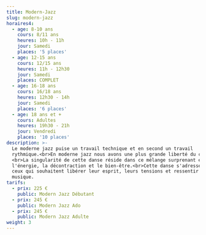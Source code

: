 ```yaml
---
title: Modern-Jazz
slug: modern-jazz
horaires4:
  - age: 8-10 ans
    cours: 8/11 ans
    heures: 10h - 11h
    jour: Samedi
    places: '5 places'
  - age: 12-15 ans
    cours: 12/15 ans
    heures: 11h - 12h30
    jour: Samedi
    places: COMPLET
  - age: 16-18 ans
    cours: 16/18 ans
    heures: 12h30 - 14h
    jour: Samedi
    places: '6 places'
  - age: 18 ans et +
    cours: Adultes
    heures: 19h30 - 21h
    jour: Vendredi
    places: '10 places'
description: >-
  Le moderne jazz puise un travail technique et en second un travail
  rythmique.<br>En moderne jazz nous avons une plus grande liberté du corps.
  <br>La singularité de cette danse réside dans ce mélange surprenant entre
  l'énergie, la décontraction et le bien-être.<br>Cette danse s'adresse a tout
  ceux qui souhaitent libérer leur esprit, leurs tensions et ressentir la
  musique.
tarifs:
  - prix: 225 €
    public: Modern Jazz Débutant
  - prix: 245 €
    public: Modern Jazz Ado
  - prix: 245 €
    public: Modern Jazz Adulte
weight: 3
---
```


